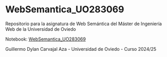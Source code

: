 # WebSemantica_UO283069
Repositorio para la asignatura  de Web Semántica del Máster de Ingeniería Web de la Universidad de Oviedo

Notebook: [WebSemantica_UO283069](./WebSemantica_UO283069.ipynb)

Guillermo Dylan Carvajal Aza - Universidad de Oviedo - Curso 2024/25
